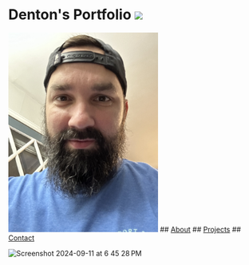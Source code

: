 # Denton's Portfolio <img src="![Screenshot 2024-09-11 at 6 45 28 PM](https://github.com/user-attachments/assets/3c10c4dc-e9ff-43af-addb-c8a7032ec54a)" width="150px">
<img src="Images/IMG_3537.jpeg" width="300px">
## <a href="https://dentonmay.github.io/About/">About</a>
## <a href="https://dentonmay.github.io/Projects/">Projects</a>
## <a href="https://dentonmay.github.io/Contact/">Contact</a>
<script>
  document.body.style.backgroundColor = "lightgreen";
</script>
<style>
  a:hover {
    background-color: purple;
    }
</style>

![Screenshot 2024-09-11 at 6 45 28 PM](https://github.com/user-attachments/assets/3c10c4dc-e9ff-43af-addb-c8a7032ec54a)

